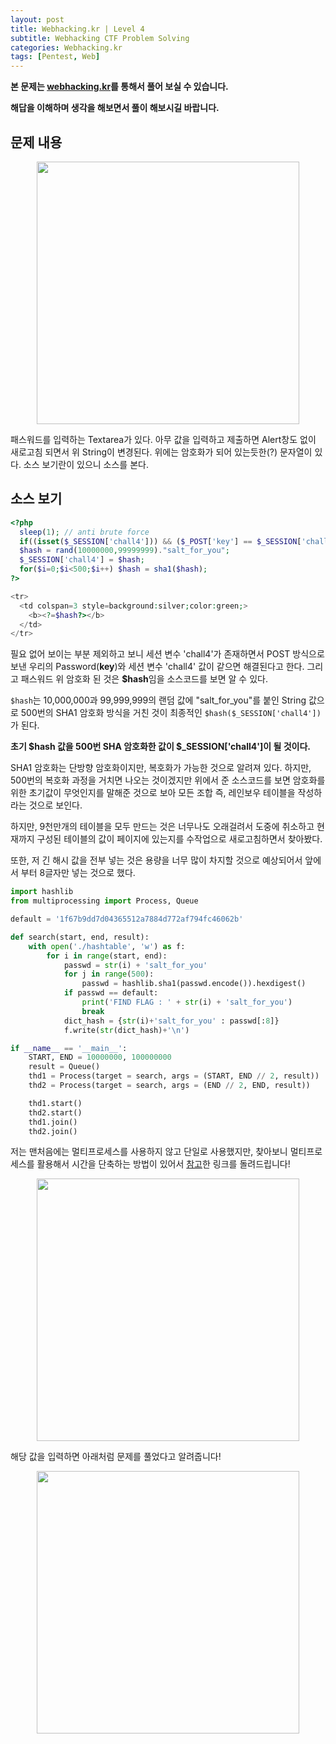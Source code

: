 ```yaml
---
layout: post
title: Webhacking.kr | Level 4
subtitle: Webhacking CTF Problem Solving
categories: Webhacking.kr
tags: [Pentest, Web]
---
```


**본 문제는 [webhacking.kr](https://webhacking.kr)를 통해서 풀어 보실 수 있습니다.**

**해답을 이해하며 생각을 해보면서 풀이 해보시길 바랍니다.**

## 문제 내용

<p align="center">
<img src ="https://user-images.githubusercontent.com/78135526/184475330-ec6bbd68-75a7-4335-bece-4f69640d1941.jpg" width = 420>
</p>

패스워드를 입력하는 Textarea가 있다. 아무 값을 입력하고 제출하면 Alert창도 없이 새로고침 되면서 위 String이 변경된다. 위에는 암호화가 되어 있는듯한(?) 문자열이 있다. 소스 보기란이 있으니 소스를 본다. 

## 소스 보기

```php
<?php
  sleep(1); // anti brute force
  if((isset($_SESSION['chall4'])) && ($_POST['key'] == $_SESSION['chall4'])) solve(4);
  $hash = rand(10000000,99999999)."salt_for_you";
  $_SESSION['chall4'] = $hash;
  for($i=0;$i<500;$i++) $hash = sha1($hash);
?>

<tr>
  <td colspan=3 style=background:silver;color:green;>
    <b><?=$hash?></b>
  </td>
</tr>
```

필요 없어 보이는 부분 제외하고 보니 세션 변수 'chall4'가 존재하면서 POST 방식으로 보낸 우리의 Password(**key**)와 세션 변수 'chall4' 값이 같으면 해결된다고 한다. 그리고 패스워드 위 암호화 된 것은 **$hash**임을 소스코드를 보면 알 수 있다.

`$hash`는 10,000,000과 99,999,999의 랜덤 값에 "salt_for_you"를 붙인 String 값으로 500번의 SHA1 암호화 방식을 거친 것이 최종적인 `$hash($_SESSION['chall4'])`가 된다.

**초기 $hash 값을 500번 SHA 암호화한 값이 $_SESSION['chall4']이 될 것이다.**

SHA1 암호화는 단방향 암호화이지만, 복호화가 가능한 것으로 알려져 있다. 하지만, 500번의 복호화 과정을 거치면 나오는 것이겠지만 위에서 준 소스코드를 보면 암호화를 위한 초기값이 무엇인지를 말해준 것으로 보아 모든 조합 즉, 레인보우 테이블을 작성하라는 것으로 보인다.

하지만, 9천만개의 테이블을 모두 만드는 것은 너무나도 오래걸려서 도중에 취소하고 현재까지 구성된 테이블의 값이 페이지에 있는지를 수작업으로 새로고침하면서 찾아봤다.

또한, 저 긴 해시 값을 전부 넣는 것은 용량을 너무 많이 차지할 것으로 예상되어서 앞에서 부터 8글자만 넣는 것으로 했다.

```python
import hashlib
from multiprocessing import Process, Queue

default = '1f67b9dd7d04365512a7884d772af794fc46062b'

def search(start, end, result):
    with open('./hashtable', 'w') as f:
        for i in range(start, end):
            passwd = str(i) + 'salt_for_you'
            for j in range(500):
                passwd = hashlib.sha1(passwd.encode()).hexdigest()
            if passwd == default:
                print('FIND FLAG : ' + str(i) + 'salt_for_you')
                break
            dict_hash = {str(i)+'salt_for_you' : passwd[:8]}
            f.write(str(dict_hash)+'\n')

if __name__ == '__main__':
    START, END = 10000000, 100000000
    result = Queue()
    thd1 = Process(target = search, args = (START, END // 2, result))
    thd2 = Process(target = search, args = (END // 2, END, result))

    thd1.start()
    thd2.start()
    thd1.join()
    thd2.join()
```

저는 맨처음에는 멀티프로세스를 사용하지 않고 단일로 사용했지만, 찾아보니 멀티프로세스를 활용해서 시간을 단축하는 방법이 있어서 [참고](https://blog.limelee.xyz/entry/Webhackingkrold-4%EB%B2%88)한 링크를 돌려드립니다!

<p align="center">
<img src ="https://user-images.githubusercontent.com/78135526/185779343-5f33ee8b-df0f-462e-82e2-83290f8c1195.jpg" width = 420>
</p>

해당 값을 입력하면 아래처럼 문제를 풀었다고 알려줍니다!

<p align="center">
<img src ="https://user-images.githubusercontent.com/78135526/185779324-b1871155-76fe-4f90-be21-98bee354a92c.jpg" width = 420>
</p>